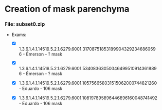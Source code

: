# Creation of mask parenchyma

### File: subset0.zip 
- Exams: 
	-	[X] 1.3.6.1.4.1.14519.5.2.1.6279.6001.317087518531899043292346860596 - Émerson - ? mask
	-	[X] 1.3.6.1.4.1.14519.5.2.1.6279.6001.534083630500464995109143618896 - Émerson - ? mask
	-	[X] 1.3.6.1.4.1.14519.5.2.1.6279.6001.105756658031515062000744821260 - Eduardo - 106 mask
	-	[X] 1.3.6.1.4.1.14519.5.2.1.6279.6001.108197895896446896160048741492 - Eduardo - 106 mask


